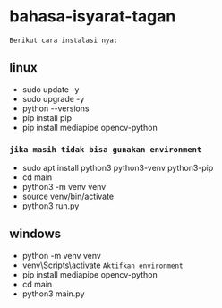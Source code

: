 # bahasa-isyarat-tagan

`Berikut cara instalasi nya:`

## linux 

- sudo update -y
- sudo upgrade -y
- python --versions
- pip install pip
- pip install mediapipe opencv-python

### ` jika masih tidak bisa gunakan environment ` 
- sudo apt install python3 python3-venv python3-pip
- cd main
- python3 -m venv venv
- source venv/bin/activate
- python3 run.py

## windows 
- python -m venv venv
- venv\Scripts\activate ` Aktifkan environment `
- pip install mediapipe opencv-python
- cd main
- python3 main.py
